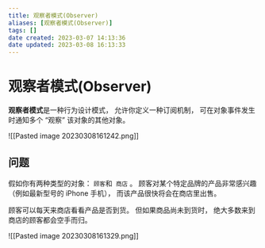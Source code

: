 ```yaml
---
title: 观察者模式(Observer)
aliases: [观察者模式(Observer)]
tags: []
date created: 2023-03-07 14:13:36
date updated: 2023-03-08 16:13:33
---
```


# 观察者模式(Observer)

**观察者模式**是一种行为设计模式， 允许你定义一种订阅机制， 可在对象事件发生时通知多个 “观察” 该对象的其他对象。

![[Pasted image 20230308161242.png]]

## 问题

假如你有两种类型的对象： `顾客`和` 商店` 。 顾客对某个特定品牌的产品非常感兴趣 （例如最新型号的 iPhone 手机）， 而该产品很快将会在商店里出售。

顾客可以每天来商店看看产品是否到货。 但如果商品尚未到货时， 绝大多数来到商店的顾客都会空手而归。

![[Pasted image 20230308161329.png]]

